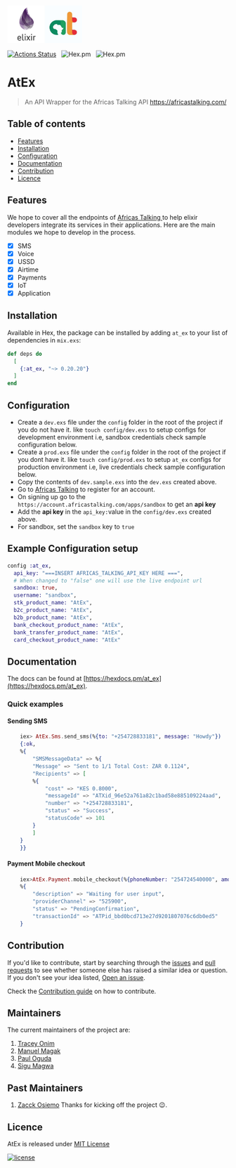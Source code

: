 <p align="left"><img src="assets/logo.jpg" width="170"></p>

[![Actions Status](https://github.com/beamkenya/africastalking-elixir/workflows/Elixir%20CI/badge.svg)](https://github.com/beamkenya/africastalking-elixir/actions) &nbsp;  ![Hex.pm](https://img.shields.io/hexpm/v/at_ex) &nbsp; ![Hex.pm](https://img.shields.io/hexpm/dt/at_ex)

# AtEx

> An API Wrapper for the Africas Talking API https://africastalking.com/

## Table of contents

- [Features](#features)
- [Installation](#installation)
- [Configuration](#configuration)
- [Documentation](#documentation)
- [Contribution](#contribution)
- [Licence](#licence)

## Features

We hope to cover all the endpoints of [Africas Talking ](https://build.at-labs.io/discover) to help elixir developers integrate its services in their applications.
Here are the main modules we hope to develop in the process.

- [x] SMS
- [x] Voice
- [x] USSD
- [x] Airtime
- [x] Payments
- [x] IoT
- [x] Application

## Installation

Available in Hex, the package can be installed by adding `at_ex` to your list of dependencies in `mix.exs`:

```elixir
def deps do
  [
    {:at_ex, "~> 0.20.20"}
  ]
end
```

## Configuration

- Create a `dev.exs` file under the `config` folder in the root of the project if you do not have it. like `touch config/dev.exs` to setup configs for development environment i.e, sandbox credentials check sample configuration below.
- Create a `prod.exs` file under the `config` folder in the root of the project if you dont have it. like `touch config/prod.exs` to setup `at_ex` configs for production environment i.e, live credentials check sample configuration below.
- Copy the contents of `dev.sample.exs` into the `dev.exs` created above.
- Go to [Africas Talking](https://account.africastalking.com/auth/register) to register for an account.
- On signing up go to the `https://account.africastalking.com/apps/sandbox` to get an **api key**
- Add the **api key** in the `api_key:`value in the `config/dev.exs` created above.
- For sandbox, set the `sandbox` key to `true`

## Example Configuration setup
``` elixir
config :at_ex,
  api_key: "===INSERT AFRICAS_TALKING_API_KEY HERE ===",
  # When changed to "false" one will use the live endpoint url
  sandbox: true,
  username: "sandbox",
  stk_product_name: "AtEx",
  b2c_product_name: "AtEx",
  b2b_product_name: "AtEx",
  bank_checkout_product_name: "AtEx",
  bank_transfer_product_name: "AtEx",
  card_checkout_product_name: "AtEx"
```


## Documentation

The docs can be found at [https://hexdocs.pm/at_ex](https://hexdocs.pm/at_ex).

### Quick examples

#### Sending SMS

```elixir
    iex> AtEx.Sms.send_sms(%{to: "+254728833181", message: "Howdy"})
    {:ok,
    %{
        "SMSMessageData" => %{
        "Message" => "Sent to 1/1 Total Cost: ZAR 0.1124",
        "Recipients" => [
        %{
            "cost" => "KES 0.8000",
            "messageId" => "ATXid_96e52a761a82c1bad58e885109224aad",
            "number" => "+254728833181",
            "status" => "Success",
            "statusCode" => 101
        }
        ]
    }
    }}
```

#### Payment Mobile checkout

```elixir
    iex>AtEx.Payment.mobile_checkout(%{phoneNumber: "254724540000", amount: 10, currencyCode: "KES"})
    %{
        "description" => "Waiting for user input",
        "providerChannel" => "525900",
        "status" => "PendingConfirmation",
        "transactionId" => "ATPid_bbd0bcd713e27d9201807076c6db0ed5"
    }
```

## Contribution

If you'd like to contribute, start by searching through the [issues](https://github.com/beamkenya/africastalking-elixir/issues) and [pull requests](https://github.com/beamkenya/africastalking-elixir/pulls) to see whether someone else has raised a similar idea or question.
If you don't see your idea listed, [Open an issue](https://github.com/beamkenya/africastalking-elixir/issues).

Check the [Contribution guide](contributing.md) on how to contribute.

## Maintainers
The current maintainers of the project are:
1. [Tracey Onim](https://github.com/TraceyOnim)
2. [Manuel Magak](https://github.com/manuelgeek)
3. [Paul Oguda](https://github.com/kamalogudah)
4. [Sigu Magwa](https://github.com/sigu)

## Past Maintainers
1. [Zacck Osiemo](https://github.com/zacck) Thanks for kicking off the project :wink:.


## Licence

AtEx is released under [MIT License](https://github.com/appcues/exsentry/blob/master/LICENSE.txt)

[![license](https://img.shields.io/github/license/mashape/apistatus.svg?style=for-the-badge)](#)
